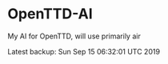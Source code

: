 # OpenTTD-AI
My AI for OpenTTD, will use primarily air

Latest backup: Sun Sep 15 06:32:01 UTC 2019
